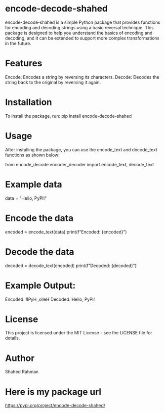 # encode-decode-shahed
encode-decode-shahed is a simple Python package that provides functions for encoding and decoding strings using a basic reversal technique. This package is designed to help you understand the basics of encoding and decoding, and it can be extended to support more complex transformations in the future.
# Features
Encode: Encodes a string by reversing its characters.
Decode: Decodes the string back to the original by reversing it again.
# Installation
To install the package, run:
pip install encode-decode-shahed
# Usage
After installing the package, you can use the encode_text and decode_text functions as shown below:

from encode_decode.encoder_decoder import encode_text, decode_text

# Example data
data = "Hello, PyPI!"

# Encode the data
encoded = encode_text(data)
print(f"Encoded: {encoded}")

# Decode the data
decoded = decode_text(encoded)
print(f"Decoded: {decoded}")
# Example Output:
Encoded: !IPyH ,olleH
Decoded: Hello, PyPI!
# License
This project is licensed under the MIT License - see the LICENSE file for details.
# Author 
Shahed Rahman
# Here is my package url
https://pypi.org/project/encode-decode-shahed/

